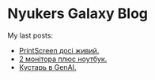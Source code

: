 # Nyukers Galaxy Blog
My last posts:
<!-- blogger articles start -->
- <a href="http://nyukers.blogspot.com/2025/08/printscreen.html" target="_blank">PrintScreen досі живий.</a>
- <a href="http://nyukers.blogspot.com/2025/08/2.html" target="_blank">2 монітора плюс ноутбук.</a>
- <a href="http://nyukers.blogspot.com/2025/08/genai.html" target="_blank">Кустарь в GenAI.</a>

<!-- blogger articles end -->

